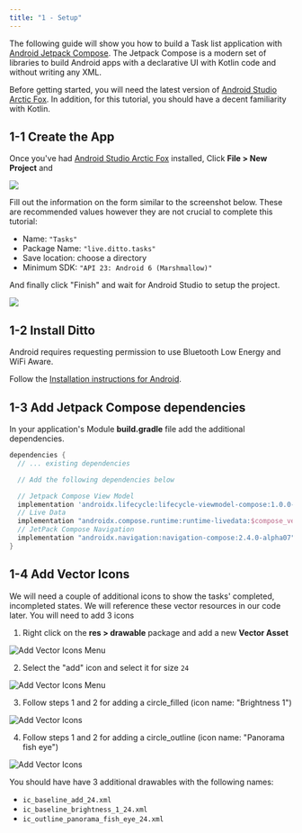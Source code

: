 ```yaml
---
title: "1 - Setup"
---
```


The following guide will show you how to build a Task list application with [Android Jetpack Compose](https://developer.android.com/jetpack/getting-started). The Jetpack Compose is a modern set of libraries to build Android apps with a declarative UI with Kotlin code and without writing any XML.

Before getting started, you will need the latest version of [Android Studio Arctic Fox](https://developer.android.com/studio). In addition, for this tutorial, you should have a decent familiarity with Kotlin.

## 1-1 Create the App

Once you've had [Android Studio Arctic Fox](https://developer.android.com/studio) installed, Click **File > New Project** and

![](./new-project.png)

Fill out the information on the form similar to the screenshot below. These are recommended values however they are not crucial to complete this tutorial:

- Name: `"Tasks"`
- Package Name: `"live.ditto.tasks"`
- Save location: choose a directory
- Minimum SDK: `"API 23: Android 6 (Marshmallow)"`

And finally click "Finish" and wait for Android Studio to setup the project.

![](./new-project-2.png)

## 1-2 Install Ditto

Android requires requesting permission to use Bluetooth Low Energy and WiFi Aware.

Follow the [Installation instructions for Android](../../installation).

## 1-3 Add Jetpack Compose dependencies

In your application's Module **build.gradle** file add the additional dependencies.

```groovy title=build.gradle
dependencies {
  // ... existing dependencies

  // Add the following dependencies below

  // Jetpack Compose View Model
  implementation 'androidx.lifecycle:lifecycle-viewmodel-compose:1.0.0-alpha07'
  // Live Data
  implementation "androidx.compose.runtime:runtime-livedata:$compose_version"
  // JetPack Compose Navigation
  implementation "androidx.navigation:navigation-compose:2.4.0-alpha07"
}

```

## 1-4 Add Vector Icons

We will need a couple of additional icons to show the tasks' completed, incompleted states. We will reference these vector resources in our code later. You will need to add 3 icons

1. Right click on the **res > drawable** package and add a new **Vector Asset**

![Add Vector Icons Menu](./add-icon-add.png)

2. Select the "add" icon and select it for size `24`

![Add Vector Icons Menu](./add-icon-add-2.png)

3. Follow steps 1 and 2 for adding a circle_filled (icon name: "Brightness 1")

![Add Vector Icons](./add-icon-circle.png)

4. Follow steps 1 and 2 for adding a circle_outline (icon name: "Panorama fish eye")

![Add Vector Icons](./add-icon-circleOutline.png)

You should have have 3 additional drawables with the following names:

- `ic_baseline_add_24.xml`
- `ic_baseline_brightness_1_24.xml`
- `ic_outline_panorama_fish_eye_24.xml`
